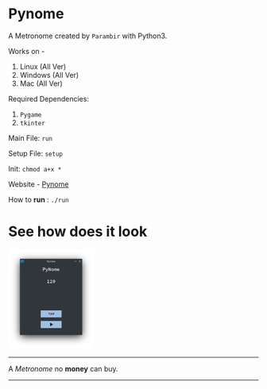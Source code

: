# Pynome

A Metronome created by `Parambir` with Python3.

Works on -
1. Linux (All Ver)
2. Windows (All Ver)
3. Mac (All Ver)

Required Dependencies:

1. `Pygame`
2. `tkinter`

Main File: `run`

Setup File: `setup`

Init: `chmod a+x *`

Website - <a href="https://sherry65-code.github.io/pynome.com">Pynome</a>

How to **run** : `./run`


# See how does it look

<img src="https://github.com/Sherry65-code/Pynome/blob/main/pynome.png?raw=true" height=200>


<hr>

A *Metronome* no **money** can buy.

<hr>
